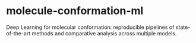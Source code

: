 # molecule-conformation-ml
Deep Learning for molecular conformation: reproducible pipelines of state-of-the-art methods and comparative analysis across multiple models.
